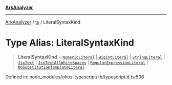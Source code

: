 [**ArkAnalyzer**](../../../../README.md)

***

[ArkAnalyzer](../../../../globals.md) / [ts](../README.md) / LiteralSyntaxKind

# Type Alias: LiteralSyntaxKind

> **LiteralSyntaxKind** = [`NumericLiteral`](../enumerations/SyntaxKind.md#numericliteral) \| [`BigIntLiteral`](../enumerations/SyntaxKind.md#bigintliteral) \| [`StringLiteral`](../enumerations/SyntaxKind.md#stringliteral) \| [`JsxText`](../enumerations/SyntaxKind.md#jsxtext) \| [`JsxTextAllWhiteSpaces`](../enumerations/SyntaxKind.md#jsxtextallwhitespaces) \| [`RegularExpressionLiteral`](../enumerations/SyntaxKind.md#regularexpressionliteral) \| [`NoSubstitutionTemplateLiteral`](../enumerations/SyntaxKind.md#nosubstitutiontemplateliteral)

Defined in: node\_modules/ohos-typescript/lib/typescript.d.ts:506
